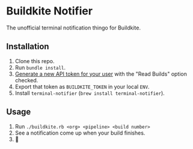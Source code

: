 # Buildkite Notifier

The unofficial terminal notification thingo for Buildkite.

## Installation

1. Clone this repo.
2. Run `bundle install`.
2. [Generate a new API token for your user](https://buildkite.com/user/api-access-tokens) with the "Read Builds" option checked.
3. Export that token as `BUILDKITE_TOKEN` in your local `ENV`.
4. Install `terminal-notifier` (`brew install terminal-notifier`).

## Usage

1. Run `./buildkite.rb <org> <pipeline> <build number>`
2. See a notification come up when your build finishes.
3. :tada:



